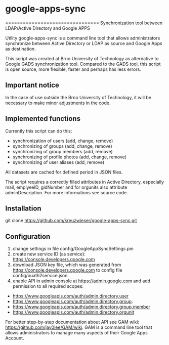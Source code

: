 # google-apps-sync
================================
Synchronization tool between LDAP/Active Directory and Google APPS

Utility google-apps-sync is a command line tool that allows administrators synchronize between Active Directory or LDAP as source and Google Apps as destination.

This script was created at Brno University of Technology as alternative to Google GADS synchronization tool. Compared to the GADS tool, this script is open source, more flexible, faster and perhaps has less errors.

Important notice
----------------
In the case of use outside the Brno University of Technology, it will be necessary to make minor adjustments in the code.

Implemented functions
---------------------
Currently this script can do this:

 * synchronization of users (add, change, remove)
 * synchronizing of groups (add, change, remove)
 * synchronizing of group members (add, remove)
 * synchronizing of profile photos (add, change, remove)
 * synchronizing of user aliases (add, remove)

All datasets are cached for defined period in JSON files.

The script requires a correctly filled attributes in Active Directory, especially mail, emplyeeID, gidNumber and for orgunits also attribute adminDescription.
For more informations see source code.

Installation
------------

git clone https://github.com/kreuzwieser/google-apps-sync.git

Configuration
-------------

1. change settings in file config/GoogleAppSyncSettings.pm
2. create new service ID (as service): https://console.developers.google.com
3. download JSON key file, which was generated from https://console.developers.google.com to config file config/ouath2service.json
4. enable API in admin console at https://admin.google.com and add permission to all required scopes:

 * https://www.googleapis.com/auth/admin.directory.user 
 * https://www.googleapis.com/auth/admin.directory.group.
 * https://www.googleapis.com/auth/admin.directory.group.member 
 * https://www.googleapis.com/auth/admin.directory.orgunit

For better step-by-step documentation about API see GAM wiki: https://github.com/jay0lee/GAM/wiki. GAM is a command line tool that allows administrators to manage many aspects of their Google Apps Account.
